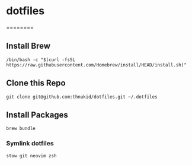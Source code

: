 # dotfiles
========

## Install Brew

```
/bin/bash -c "$(curl -fsSL https://raw.githubusercontent.com/Homebrew/install/HEAD/install.sh)"
```

## Clone this Repo

```
git clone git@github.com:thnukid/dotfiles.git ~/.dotfiles
```

## Install Packages

```
brew bundle
```

### Symlink dotfiles

```
stow git neovim zsh
```


